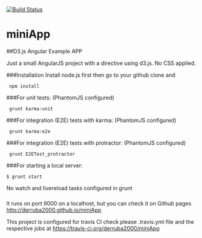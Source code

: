 [![Build Status](https://travis-ci.org/derruba2000/miniApp.svg?branch=End2End_Protractor)](https://travis-ci.org/derruba2000/miniApp)
# miniApp
##D3.js Angular Example APP

Just a small AngularJS project with a directive using d3.js. No CSS applied.

###Installation
Install node.js first then go to your github clone and
``` shell
 npm install
```


###For unit tests:
(PhantomJS configured)
``` shell
 grunt karma:unit
```

###For integration (E2E) tests with karma:
(PhantomJS configured)
``` shell
 grunt karma:e2e
```

###For integration (E2E) tests with protractor:
(PhantomJS configured)
``` shell
 grunt E2ETest_protractor
```



###For starting a local server:
``` shell
$ grunt start
```

No watch and livereload tasks configured in grunt

###
It runs on port 9000 on a localhost, but you can check it on Github pages
http://derruba2000.github.io/miniApp

This project is configured for travis CI check please .travis.yml file and the respective jobs at
https://travis-ci.org/derruba2000/miniApp




